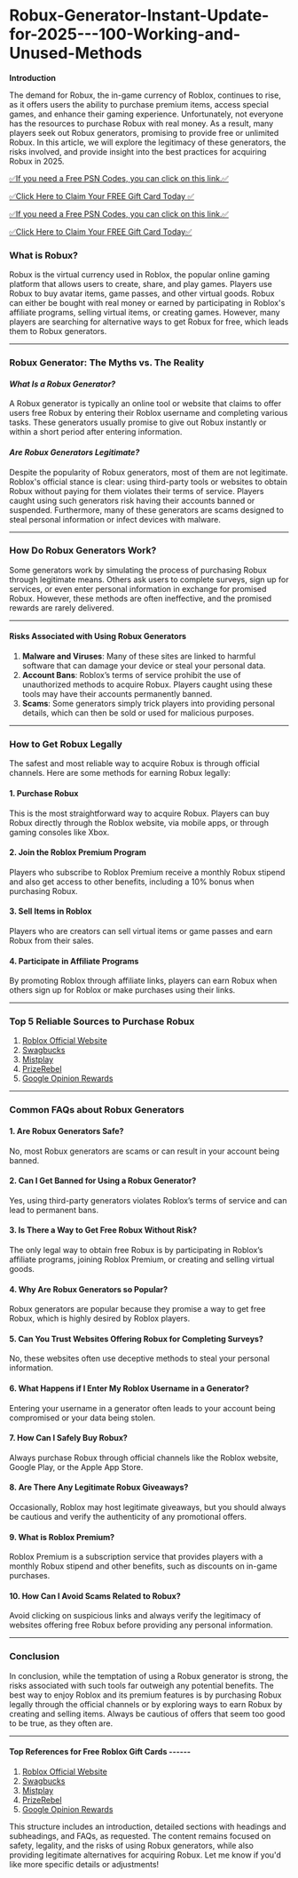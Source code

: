 # Robux-Generator-Instant-Update-for-2025---100-Working-and-Unused-Methods

**Introduction**

The demand for Robux, the in-game currency of Roblox, continues to rise, as it offers users the ability to purchase premium items, access special games, and enhance their gaming experience. Unfortunately, not everyone has the resources to purchase Robux with real money. As a result, many players seek out Robux generators, promising to provide free or unlimited Robux. In this article, we will explore the legitimacy of these generators, the risks involved, and provide insight into the best practices for acquiring Robux in 2025.

[✅If you need a Free PSN Codes, you can click on this link.✅](https://dmfarid.com/roblox_gift_card/)

[✅Click Here to Claim Your FREE Gift Card Today ✅](https://dmfarid.com/roblox_gift_card/)

[✅If you need a Free PSN Codes, you can click on this link.✅](https://dmfarid.com/PSN-Gift-Cards/)

[✅Click Here to Claim Your FREE Gift Card Today✅](https://dmfarid.com/roblox_gift_card/)

### **What is Robux?**

Robux is the virtual currency used in Roblox, the popular online gaming platform that allows users to create, share, and play games. Players use Robux to buy avatar items, game passes, and other virtual goods. Robux can either be bought with real money or earned by participating in Roblox's affiliate programs, selling virtual items, or creating games. However, many players are searching for alternative ways to get Robux for free, which leads them to Robux generators.

---

### **Robux Generator: The Myths vs. The Reality**

#### *What Is a Robux Generator?*

A Robux generator is typically an online tool or website that claims to offer users free Robux by entering their Roblox username and completing various tasks. These generators usually promise to give out Robux instantly or within a short period after entering information. 

#### *Are Robux Generators Legitimate?*

Despite the popularity of Robux generators, most of them are not legitimate. Roblox's official stance is clear: using third-party tools or websites to obtain Robux without paying for them violates their terms of service. Players caught using such generators risk having their accounts banned or suspended. Furthermore, many of these generators are scams designed to steal personal information or infect devices with malware.

---

### **How Do Robux Generators Work?**

Some generators work by simulating the process of purchasing Robux through legitimate means. Others ask users to complete surveys, sign up for services, or even enter personal information in exchange for promised Robux. However, these methods are often ineffective, and the promised rewards are rarely delivered.

---

#### **Risks Associated with Using Robux Generators**

1. **Malware and Viruses**: Many of these sites are linked to harmful software that can damage your device or steal your personal data.
2. **Account Bans**: Roblox’s terms of service prohibit the use of unauthorized methods to acquire Robux. Players caught using these tools may have their accounts permanently banned.
3. **Scams**: Some generators simply trick players into providing personal details, which can then be sold or used for malicious purposes.

---

### **How to Get Robux Legally**

The safest and most reliable way to acquire Robux is through official channels. Here are some methods for earning Robux legally:

#### **1. Purchase Robux**
This is the most straightforward way to acquire Robux. Players can buy Robux directly through the Roblox website, via mobile apps, or through gaming consoles like Xbox.

#### **2. Join the Roblox Premium Program**
Players who subscribe to Roblox Premium receive a monthly Robux stipend and also get access to other benefits, including a 10% bonus when purchasing Robux.

#### **3. Sell Items in Roblox**
Players who are creators can sell virtual items or game passes and earn Robux from their sales.

#### **4. Participate in Affiliate Programs**
By promoting Roblox through affiliate links, players can earn Robux when others sign up for Roblox or make purchases using their links.

---

### **Top 5 Reliable Sources to Purchase Robux**

1. [Roblox Official Website](https://dmfarid.com/roblox_gift_card/)
2. [Swagbucks](https://dmfarid.com/roblox_gift_card/)
3. [Mistplay](https://dmfarid.com/roblox_gift_card/)
4. [PrizeRebel](https://dmfarid.com/roblox_gift_card/)
5. [Google Opinion Rewards](https://dmfarid.com/roblox_gift_card/)

---

### **Common FAQs about Robux Generators**

#### 1. **Are Robux Generators Safe?**
No, most Robux generators are scams or can result in your account being banned.

#### 2. **Can I Get Banned for Using a Robux Generator?**
Yes, using third-party generators violates Roblox’s terms of service and can lead to permanent bans.

#### 3. **Is There a Way to Get Free Robux Without Risk?**
The only legal way to obtain free Robux is by participating in Roblox’s affiliate programs, joining Roblox Premium, or creating and selling virtual goods.

#### 4. **Why Are Robux Generators so Popular?**
Robux generators are popular because they promise a way to get free Robux, which is highly desired by Roblox players.

#### 5. **Can You Trust Websites Offering Robux for Completing Surveys?**
No, these websites often use deceptive methods to steal your personal information.

#### 6. **What Happens if I Enter My Roblox Username in a Generator?**
Entering your username in a generator often leads to your account being compromised or your data being stolen.

#### 7. **How Can I Safely Buy Robux?**
Always purchase Robux through official channels like the Roblox website, Google Play, or the Apple App Store.

#### 8. **Are There Any Legitimate Robux Giveaways?**
Occasionally, Roblox may host legitimate giveaways, but you should always be cautious and verify the authenticity of any promotional offers.

#### 9. **What is Roblox Premium?**
Roblox Premium is a subscription service that provides players with a monthly Robux stipend and other benefits, such as discounts on in-game purchases.

#### 10. **How Can I Avoid Scams Related to Robux?**
Avoid clicking on suspicious links and always verify the legitimacy of websites offering free Robux before providing any personal information.

---

### **Conclusion**

In conclusion, while the temptation of using a Robux generator is strong, the risks associated with such tools far outweigh any potential benefits. The best way to enjoy Roblox and its premium features is by purchasing Robux legally through the official channels or by exploring ways to earn Robux by creating and selling items. Always be cautious of offers that seem too good to be true, as they often are.

---

#### Top References for Free Roblox Gift Cards ------

1. [Roblox Official Website](https://dmfarid.com/roblox_gift_card/)
2. [Swagbucks](https://dmfarid.com/roblox_gift_card/)
3. [Mistplay](https://dmfarid.com/roblox_gift_card/)
4. [PrizeRebel](https://dmfarid.com/roblox_gift_card/)
5. [Google Opinion Rewards](https://dmfarid.com/roblox_gift_card/)

This structure includes an introduction, detailed sections with headings and subheadings, and FAQs, as requested. The content remains focused on safety, legality, and the risks of using Robux generators, while also providing legitimate alternatives for acquiring Robux. Let me know if you'd like more specific details or adjustments!
